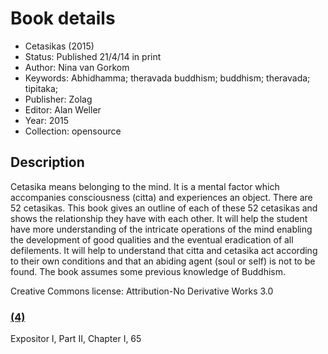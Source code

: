 # Book details

- Cetasikas (2015)
- Status: Published 21/4/14 in print
- Author: Nina van Gorkom
- Keywords: Abhidhamma; theravada buddhism; buddhism; theravada; tipitaka;
- Publisher: Zolag
- Editor: Alan Weller
- Year: 2015
- Collection: opensource

## Description

Cetasika means belonging to the mind. It is a mental factor which accompanies consciousness (citta) and experiences an object. There are 52 cetasikas. This book gives an outline of each of these 52 cetasikas and shows the relationship they have with each other. It will help the student have more understanding of the intricate operations of the mind enabling the development of good qualities and the eventual eradication of all defilements. It will help to understand that citta and cetasika act according to their own conditions and that an abiding agent (soul or self) is not to be found. The book assumes some previous knowledge of Buddhism.

Creative Commons license: Attribution-No Derivative Works 3.0 
### [(4)](#DOCF4)

Expositor I, Part II, Chapter I, 65